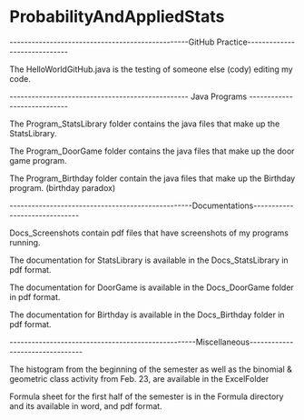 # ProbabilityAndAppliedStats
-------------------------------------------------GitHub Practice-----------------------------

The HelloWorldGitHub.java is the testing of someone else (cody) editing my code.

------------------------------------------------- Java Programs ----------------------------

The Program_StatsLibrary folder contains the java files that make up the StatsLibrary.

The Program_DoorGame folder contains the java files that make up the door game program.

The Program_Birthday folder contain the java files that make up the Birthday program. (birthday paradox)

--------------------------------------------------Documentations------------------------------

Docs_Screenshots contain pdf files that have screenshots of my programs running.

The documentation for StatsLibrary is available in the Docs_StatsLibrary in pdf format. 

The documentation for DoorGame is available in the Docs_DoorGame folder in pdf format.

The documentation for Birthday is available in the Docs_Birthday folder in pdf format.

---------------------------------------------------Miscellaneous--------------------------------

The histogram from the beginning of the semester as well as the binomial & geometric class activity from Feb. 23, are available in the ExcelFolder

Formula sheet for the first half of the semester is in the Formula directory and its available in word, and pdf format.
